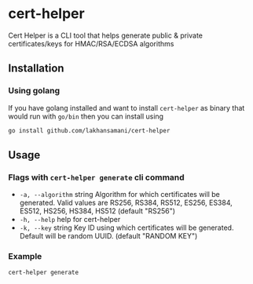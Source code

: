 # cert-helper

Cert Helper is a CLI tool that helps generate public & private certificates/keys for HMAC/RSA/ECDSA algorithms

## Installation

### Using golang

If you have golang installed and want to install `cert-helper` as binary that would run with `go/bin` then you can install using

```sh
go install github.com/lakhansamani/cert-helper
```

## Usage

### Flags with `cert-helper generate` cli command

- `-a, --algorithm` string Algorithm for which certificates will be generated. Valid values are RS256, RS384, RS512, ES256, ES384, ES512, HS256, HS384, HS512 (default "RS256")
- `-h, --help` help for cert-helper
- `-k, --key` string Key ID using which certificates will be generated. Default will be random UUID. (default "RANDOM KEY")

### Example

```sh
cert-helper generate
```
